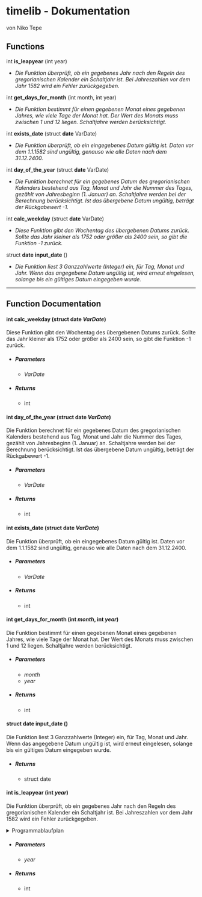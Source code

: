 # timelib - Dokumentation
von Niko Tepe

## Functions

int **is\_leapyear** (int year)

- _Die Funktion überprüft, ob ein gegebenes Jahr nach den Regeln des gregorianischen Kalender ein Schaltjahr ist._ _Bei Jahreszahlen vor dem Jahr 1582 wird ein Fehler zurückgegeben._

int **get\_days\_for\_month** (int month, int year)

- _Die Funktion bestimmt für einen gegebenen Monat eines gegebenen Jahres, wie viele Tage der Monat hat. Der Wert des Monats muss zwischen 1 und 12 liegen. Schaltjahre werden berücksichtigt._

int **exists\_date** (struct **date** VarDate)

- _Die Funktion überprüft, ob ein eingegebenes Datum gültig ist. Daten vor dem 1.1.1582 sind ungültig, genauso wie alle Daten nach dem 31.12.2400._

int **day\_of\_the\_year** (struct **date** VarDate)

- _Die Funktion berechnet für ein gegebenes Datum des gregorianischen Kalenders bestehend aus Tag, Monat und Jahr die Nummer des Tages, gezählt von Jahresbeginn (1. Januar) an. Schaltjahre werden bei der Berechnung berücksichtigt. Ist das übergebene Datum ungültig, beträgt der Rückgabewert -1._

int **calc\_weekday** (struct **date** VarDate)

- _Diese Funktion gibt den Wochentag des übergebenen Datums zurück. Sollte das Jahr kleiner als 1752 oder größer als 2400 sein, so gibt die Funktion -1 zurück._

struct **date** **input\_date** ()

- _Die Funktion liest 3 Ganzzahlwerte (Integer) ein, für Tag, Monat und Jahr. Wenn das angegebene Datum ungültig ist, wird erneut eingelesen, solange bis ein gültiges Datum eingegeben wurde._

_ _ _ _

## Function Documentation

#### int calc\_weekday (struct date _VarDate_)

Diese Funktion gibt den Wochentag des übergebenen Datums zurück. Sollte das Jahr kleiner als 1752 oder größer als 2400 sein, so gibt die Funktion -1 zurück.

- ##### Parameters
    -  _VarDate_

- ##### Returns

    - int

#### int day\_of\_the\_year (struct date _VarDate_)
Die Funktion berechnet für ein gegebenes Datum des gregorianischen Kalenders bestehend aus Tag, Monat und Jahr die Nummer des Tages, gezählt von Jahresbeginn (1. Januar) an. Schaltjahre werden bei der Berechnung berücksichtigt. Ist das übergebene Datum ungültig, beträgt der Rückgabewert -1.

- ##### Parameters
   - _VarDate_

- ##### Returns
    - int

#### int exists\_date (struct date _VarDate_)
Die Funktion überprüft, ob ein eingegebenes Datum gültig ist. Daten vor dem 1.1.1582 sind ungültig, genauso wie alle Daten nach dem 31.12.2400.

- ##### Parameters
    - _VarDate_

- ##### Returns
    - int

#### int get\_days\_for\_month (int _month_, int _year_)
Die Funktion bestimmt für einen gegebenen Monat eines gegebenen Jahres, wie viele Tage der Monat hat. Der Wert des Monats muss zwischen 1 und 12 liegen. Schaltjahre werden berücksichtigt.

- ##### Parameters
    - _month_
    - _year_

- ##### Returns
    - int

#### struct date input\_date ()
Die Funktion liest 3 Ganzzahlwerte (Integer) ein, für Tag, Monat und Jahr. Wenn das angegebene Datum ungültig ist, wird erneut eingelesen, solange bis ein gültiges Datum eingegeben wurde.

- ##### Returns
    - struct date


#### int is\_leapyear (int  _year_)
Die Funktion überprüft, ob ein gegebenes Jahr nach den Regeln des gregorianischen Kalender ein Schaltjahr ist. Bei Jahreszahlen vor dem Jahr 1582 wird ein Fehler zurückgegeben.

<details>
<summary>Programmablaufplan</summary>
!(/PAP/is_leapyear.png)

</details>

- ##### Parameters
    - _year_

- ##### Returns
    - int
